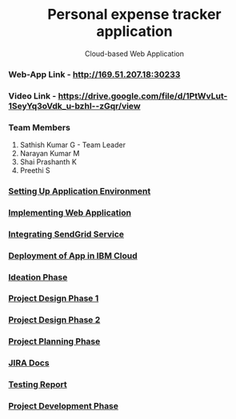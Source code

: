 <h1 align="center" style="margin-top: 0px;">Personal expense tracker application</h1>
<p align="center" >Cloud-based Web Application</p>


### Web-App Link - http://169.51.207.18:30233

### Video Link - https://drive.google.com/file/d/1PtWvLut-1SeyYq3oVdk_u-bzhl--zGqr/view
### Team Members
<ol>
<li>Sathish Kumar G - Team Leader</li> 
<li>Narayan Kumar M</li>
<li>Shai Prashanth K</li>
<li>Preethi S</li>
</ol>

### [Setting Up Application Environment](https://github.com/IBM-EPBL/IBM-Project-17344-1659634885/blob/main/Project%20Development%20Phase/Deployment%20of%20App%20in%20IBM%20Cloud.pdf)
### [Implementing Web Application](https://github.com/IBM-EPBL/IBM-Project-17344-1659634885/blob/main/Project%20Development%20Phase/Implementing%20Web%20Application.pdf)
### [Integrating SendGrid Service](https://github.com/IBM-EPBL/IBM-Project-17344-1659634885/blob/main/Project%20Development%20Phase/Integrating%20SendGrid%20Service.pdf)
### [Deployment of App in IBM Cloud](https://github.com/IBM-EPBL/IBM-Project-17344-1659634885/blob/main/Project%20Development%20Phase/Setting%20up%20Application%20Environment.pdf)
### [Ideation Phase](https://github.com/IBM-EPBL/IBM-Project-17344-1659634885/tree/main/Project%20Design%20%26%20Planning/Ideation%20Phase) 
### [Project Design Phase 1](https://github.com/IBM-EPBL/IBM-Project-17344-1659634885/tree/main/Project%20Design%20%26%20Planning/Project%20Design%20Phase%201)
### [Project Design Phase 2](https://github.com/IBM-EPBL/IBM-Project-17344-1659634885/tree/main/Project%20Design%20%26%20Planning/Project%20Design%20Phase%202)
### [Project Planning Phase](https://github.com/IBM-EPBL/IBM-Project-17344-1659634885/tree/main/Project%20Design%20%26%20Planning/Project%20Planning)
### [JIRA Docs](https://github.com/IBM-EPBL/IBM-Project-17344-1659634885/tree/main/Project%20Design%20%26%20Planning/Project%20Planning/JIRA%20Docs)
### [Testing Report](https://github.com/IBM-EPBL/IBM-Project-17344-1659634885/tree/main/Project%20Development%20Phase/Testing%20Report)
### [Project Development Phase](https://github.com/IBM-EPBL/IBM-Project-17344-1659634885/tree/main/Project%20Development%20Phase)   
